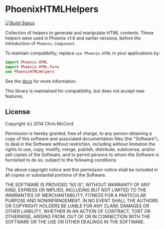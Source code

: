 # PhoenixHTMLHelpers

[![Build Status](https://github.com/phoenixframework/phoenix_html_helpers/workflows/Tests/badge.svg)](https://github.com/phoenixframework/phoenix_html_helpers/actions?query=workflow%3ATests)

Collection of helpers to generate and manipulate HTML contents.
These helpers were used in Phoenix v1.6 and earlier versions,
before the introduction of `Phoenix.Component`.

To maintain compatibility, replace `use Phoenix.HTML` in your applications by:

```elixir
import Phoenix.HTML
import Phoenix.HTML.Form
use PhoenixHTMLHelpers
```

See the [docs](https://hexdocs.pm/phoenix_html_helpers/) for more information.

This library is maintained for compatibility, but does not accept new features.

## License

Copyright (c) 2014 Chris McCord

Permission is hereby granted, free of charge, to any person obtaining
a copy of this software and associated documentation files (the
"Software"), to deal in the Software without restriction, including
without limitation the rights to use, copy, modify, merge, publish,
distribute, sublicense, and/or sell copies of the Software, and to
permit persons to whom the Software is furnished to do so, subject to
the following conditions:

The above copyright notice and this permission notice shall be
included in all copies or substantial portions of the Software.

THE SOFTWARE IS PROVIDED "AS IS", WITHOUT WARRANTY OF ANY KIND,
EXPRESS OR IMPLIED, INCLUDING BUT NOT LIMITED TO THE WARRANTIES OF
MERCHANTABILITY, FITNESS FOR A PARTICULAR PURPOSE AND
NONINFRINGEMENT. IN NO EVENT SHALL THE AUTHORS OR COPYRIGHT HOLDERS BE
LIABLE FOR ANY CLAIM, DAMAGES OR OTHER LIABILITY, WHETHER IN AN ACTION
OF CONTRACT, TORT OR OTHERWISE, ARISING FROM, OUT OF OR IN CONNECTION
WITH THE SOFTWARE OR THE USE OR OTHER DEALINGS IN THE SOFTWARE.
